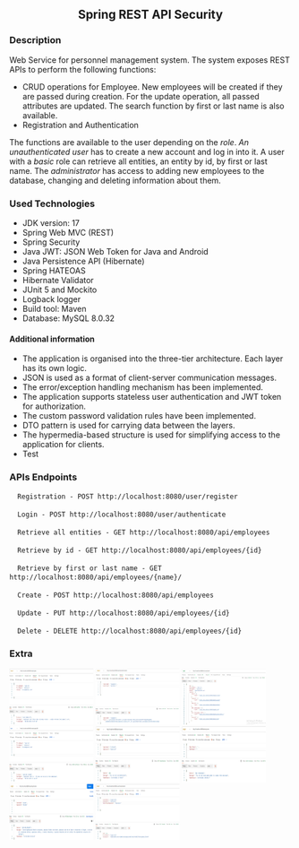 <h2 align="center">Spring REST API Security</h2>

### Description 
Web Service for personnel management system.
The system exposes REST APIs to perform the following functions:
 - CRUD operations for Employee. New employees will be created if they are passed during creation.
   For the update operation, all passed attributes are updated. The search function by first or last name is also available.
 - Registration and Authentication

The functions are available to the user depending on the *role*.
*An unauthenticated user* has to create a new account and log in into it. A user with a *basic* role can retrieve all entities, an entity by id, by first or last name.
The *administrator* has access to adding new employees to the database, changing and deleting information about them.


### Used Technologies
* JDK version: 17
* Spring Web MVC (REST)
* Spring Security
* Java JWT: JSON Web Token for Java and Android
* Java Persistence API (Hibernate)
* Spring HATEOAS
* Hibernate Validator
* JUnit 5 and Mockito
* Logback logger
* Build tool: Maven
* Database: MySQL 8.0.32

#### Additional information
   * The application is organised into the three-tier architecture. Each layer has its own logic.
   * JSON is used as a format of client-server communication messages.
   * The error/exception handling mechanism has been implemented.
   * The application supports stateless user authentication and JWT token for authorization.
   * The custom password validation rules have been implemented.
   * DTO pattern is used for carrying data between the layers.
   * The hypermedia-based structure is used for simplifying access to the application for clients.
   * Test

### APIs Endpoints

      Registration - POST http://localhost:8080/user/register

      Login - POST http://localhost:8080/user/authenticate

      Retrieve all entities - GET http://localhost:8080/api/employees

      Retrieve by id - GET http://localhost:8080/api/employees/{id}

      Retrieve by first or last name - GET http://localhost:8080/api/employees/{name}/

      Create - POST http://localhost:8080/api/employees

      Update - PUT http://localhost:8080/api/employees/{id}

      Delete - DELETE http://localhost:8080/api/employees/{id}

### Extra
<img height="100" src="screenshots\already-exists.png" title="already-exists" width="150"/>
<img height="100" src="screenshots\authentication.png" title="authentication" width="150"/>
<img height="100" src="screenshots\by-id.png" title="by-id" width="150"/>
<img height="100" src="screenshots\does-not-exist.png" title="does not exist" width="150"/>
<img height="100" src="screenshots\not-authenticated.png" title="not-authenticated" width="150"/>
<img height="100" src="screenshots\not-authorized.png" title="not-authorized" width="150"/>
<img height="100" src="screenshots\registration-errors.png" title="registration-errors" width="150"/>
<img height="100" src="screenshots\registration.png" title="registration" width="150"/>







      
      
      

  
